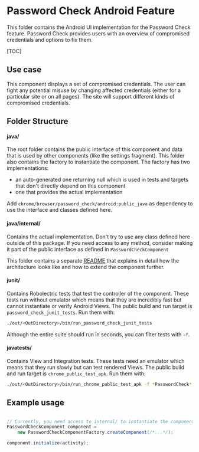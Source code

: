 # Password Check Android Feature

This folder contains the Android UI implementation for the Password Check
feature. Password Check provides users with an overview of compromised
credentials and options to fix them.

[TOC]

## Use case

This component displays a set of compromised credentials. The user can fight any
potential misuse by changing affected credentials (either for a particular site
or on all pages). The site will support different kinds of compromised
credentials.


## Folder Structure

#### java/

The root folder contains the public interface of this component and data that is
used by other components (like the settings fragment). This folder also contains
the factory to instantiate the component. The factory has two implementations:

* an auto-generated one returning null which is used in tests and targets that
  don't directly depend on this component
* one that provides the actual implementation

Add `chrome/browser/password_check/android:public_java` as dependency to use the
interface and classes defined here.

#### java/internal/

Contains the actual implementation. Don't try to use any class defined here
outside of this package. If you need access to any method, consider making it
part of the public interface as defined in `PasswordCheckComponent`

This folder contains a separate [README](internal/README.md) that explains in
detail how the architecture looks like and how to extend the component further.

#### junit/

Contains Robolectric tests that test the controller of the component. These
tests run without emulator which means that they are incredibly fast but cannot
instantiate or verify Android Views.
The public build and run target is `password_check_junit_tests`. Run them with:

``` bash
./out/<OutDirectory>/bin/run_password_check_junit_tests
```

Although the entire suite should run in seconds, you can filter tests with `-f`.


#### javatests/

Contains View and Integration tests. These tests need an emulator which means
that they run slowly but can test rendered Views.
The public build and run target is `chrome_public_test_apk`. Run them with:

``` bash
./out/<OutDirectory>/bin/run_chrome_public_test_apk -f *PasswordCheck*
```

## Example usage

``` java

// Currently, you need access to internal/ to instantiate the component:
PasswordCheckComponent component =
    new PasswordCheckComponentFactory.createComponent(/*...*/);

component.initialize(activity);

```
